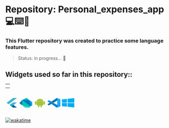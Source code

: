 # Repository: Personal_expenses_app 💻⌨️📁
### This Flutter repository was created to practice some language features.

> Status: in progress... 🚧 
## Widgets used so far in this repository::

<table>
    <tr>
       <td></td>
    </tr>
    <tr>
        <td></td>
    </tr>
</table>

<div style="display: inline_block"><br/>
    <img align="center" alt="flutter" height="30" width="40" src="https://raw.githubusercontent.com/devicons/devicon/master/icons/flutter/flutter-original.svg" />
    <img align="center" alt="dart" height="30" width="40" src="https://raw.githubusercontent.com/devicons/devicon/master/icons/dart/dart-original.svg" />
    <img align="center" alt="android" height="30" width="40" src="https://raw.githubusercontent.com/devicons/devicon/master/icons/android/android-original.svg" />
    <img align="center" alt="VsCode" height="30" width="40" src="https://raw.githubusercontent.com/devicons/devicon/master/icons/vscode/vscode-original.svg" />
    <img align="center" alt="Windows" height="30" width="40" src="https://raw.githubusercontent.com/devicons/devicon/1119b9f84c0290e0f0b38982099a2bd027a48bf1/icons/windows8/windows8-original.svg" />
</div><br />

[![wakatime](https://wakatime.com/badge/user/b5a60b2c-4302-4698-a232-2e6cf19ddd4e.svg)](https://wakatime.com/@b5a60b2c-4302-4698-a232-2e6cf19ddd4e)
